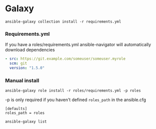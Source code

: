 # Galaxy

`ansible-galaxy collection install -r requirements.yml`

### Requirements.yml

If you have a roles/requirements.yml ansible-navigator will automatically download dependencies

```yaml
- src: https://git.example.com/someuser/someuser.myrole
  scm: git
  version: "1.5.0"
```


### Manual install


`ansible-galaxy role install -r roles/requirements.yml -p roles`

-p is only required if you haven't defined `roles_path` in the ansible.cfg

```
[defaults]
roles_path = roles
```

`ansible-galaxy list`
